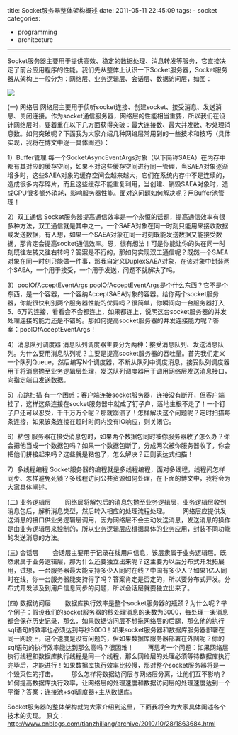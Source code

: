 title: Socket服务器整体架构概述
date: 2011-05-11 22:45:09
tags:
	- socket
categories:
  - programming
  - architecture
---

Socket服务器主要用于提供高效、稳定的数据处理、消息转发等服务，它直接决定了前台应用程序的性能。我们先从整体上认识一下Socket服务器，Socket服务器从架构上一般分为：网络层、业务逻辑层、会话层、数据访问层，如图：

![](http://hi.csdn.net/attachment/201105/11/0_1305080443TsVA.gif)

(一) 网络层
网络层主要用于侦听socket连接、创建socket、接受消息、发送消息、关闭连接。作为socket通信服务器，网络层的性能相当重要，所以我们在设计网络层时，要着重在以下几方面获得突破：最大连接数、最大并发数、秒处理消息数。如何突破呢？下面我为大家介绍几种网络层常用到的一些技术和技巧（具体实现，我将在博文中逐一具体阐述）：
 
1）Buffer管理
       每一个SocketAsyncEventArgs对象（以下简称SAEA）在内存中都有其对应的缓存空间，如果不对这些缓存空间进行同一管理，当SAEA对象逐渐增多时，这些SAEA对象的缓存空间会越来越大，它们在系统内存中不是连续的，造成很多内存碎片，而且这些缓存不能重复利用，当创建、销毁SAEA对象时，造成CPU很多额外消耗，影响服务器性能。面对这问题如何解决呢？用Buffer池管理！
 
2）双工通信
       Socket服务器提高通信效率是一个永恒的话题，提高通信效率有很多种方法，双工通信就是其中之一。一个SAEA对象在同一时刻只能用来接收数据或发送数据，有人想，如果一个SAEA对象在同一时刻既能发送数据又能接受数据，那肯定会提高socket通信效率。恩，很有想法！可是你能让你的头在同一时刻既往左转又往右转吗？答案是不行的，那如何实现双工通信呢？既然一个SAEA对象在同一时刻只能做一件事，那我自定义DuplexSAEA对象，在该对象中封装两个SAEA，一个用于接受，一个用于发送，问题不就解决了吗。
 
3）poolOfAcceptEventArgs
       poolOfAcceptEventArgs是个什么东西？它不是个东西，是一个容器，一个容纳AcceptSAEA对象的容器。给你两个socket服务器，你能很快判别两个服务器性能的优异吗？很简单，你瞬间向一台服务器打入5、6万的连接，看看会不会都连上，如果都连上，说明这台socket服务器的并发处理连接的能力还是不错的。那如何提高socket服务器的并发连接能力呢？答案：poolOfAcceptEventArgs！
 
4）消息队列调度器
       消息队列调度器主要分为两种：接受消息队列、发送消息队列。为什么要用消息队列呢？主要是提高socket服务器的吞吐量。首先我们定义一个队列Queue，然后编写N个调度器，不断从队列中调度消息，接受队列调度器用于将消息抛至业务逻辑层处理，发送队列调度器用于调用网络层发送消息接口，向指定端口发送数据。
 
5）心跳扫描
       有一个困惑：客户端连接socket服务器，连接没有断开，但客户端挂了，这样这条连接在socket服务器中就成了钉子户，落地生根不走了！一个钉子户还可以忍受，千千万万个呢？那就崩溃了！怎样解决这个问题呢？定时扫描每条连接，如果该条连接在超时时间内没有IO响应，则关闭它。
 
6）粘包
       服务器在接受消息包时，如果两个数据包同时被你服务器收了怎么办？你会把他当成一个数据包吗？如果一个数据包断了，分成两次被你服务器收了，你会把他们拼接起来吗？这些就是粘包了，怎么解决？正则表达式扫描！
 
7）多线程编程
       Socket服务器的编程就是多线程编程，面对多线程，线程间怎样同步、怎样避免死锁？多线程访问公共资源如何处理，在下面的博文中，我将会为大家具体阐述。
 
(二) 业务逻辑层
　　网络层将解包后的消息包抛至业务逻辑层，业务逻辑层收到消息包后，解析消息类型，然后转入相应的处理流程处理。
　　网络层应提供发送消息的接口供业务逻辑层调用，因为网络层不会主动发送消息，发送消息的操作是由业务逻辑层来控制的，所以业务逻辑层应根据具体的业务应用，封装不同功能的发送消息的方法。
 
(三) 会话层
　　会话层主要用于记录在线用户信息，该层隶属于业务逻辑层。既然隶属于业务逻辑层，那为什么还要独立出来呢？这主要为以后分布式开发拓展用，试想，一台服务器最大能支持多少人同时在线？中国有多少人？如果1亿人同时在线，你一台服务器能支持得了吗？答案肯定是否定的，所以要分布式开发。分布式开发涉及到用户信息同步的问题，所以会话层就要独立出来了。
 
(四) 数据访问层
　　数据库执行效率是整个socket服务器的瓶颈？为什么呢？举个例子：假设我们的socket服务器的秒处理消息的条数为3000，每处理一条消息都会保存历史记录，那么，如果数据访问层不想拖网络层的后腿，那么他的执行sql语句的效率也必须达到每秒3000！如果socket服务器和数据库服务器部署在同一网段上，这个速度是没有问题的，但如果数据库服务器部署在外网呢？你的sql语句的执行效率能达到那么高吗？很困难！
　　再思考一个问题：如果网络层执行线程和数据库执行线程是同一个线程，那么网络层的处理必须等待数据库执行完毕后，才能进行！如果数据库执行效率比较慢，那对整个socket服务器将是一个毁灭性的打击。
　　那么怎样将数据访问层与网络层分离，让他们互不影响？如何提高数据库执行效率，让网络层的处理速度和数据访问层的处理速度达到一个平衡？答案：连接池+sql调度器+主从数据库。
 
Socket服务器的整体架构就为大家介绍到这里，下面我将会为大家具体阐述各个技术的实现。
原文： 
<http://www.cnblogs.com/tianzhiliang/archive/2010/10/28/1863684.html>